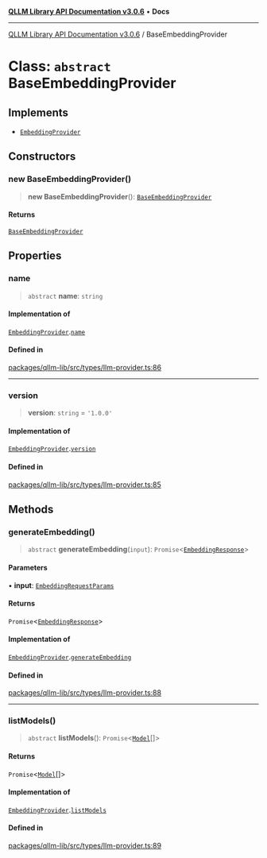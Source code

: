 [**QLLM Library API Documentation v3.0.6**](../README.md) • **Docs**

---

[QLLM Library API Documentation v3.0.6](../globals.md) / BaseEmbeddingProvider

# Class: `abstract` BaseEmbeddingProvider

## Implements

- [`EmbeddingProvider`](../interfaces/EmbeddingProvider.md)

## Constructors

### new BaseEmbeddingProvider()

> **new BaseEmbeddingProvider**(): [`BaseEmbeddingProvider`](BaseEmbeddingProvider.md)

#### Returns

[`BaseEmbeddingProvider`](BaseEmbeddingProvider.md)

## Properties

### name

> `abstract` **name**: `string`

#### Implementation of

[`EmbeddingProvider`](../interfaces/EmbeddingProvider.md).[`name`](../interfaces/EmbeddingProvider.md#name)

#### Defined in

[packages/qllm-lib/src/types/llm-provider.ts:86](https://github.com/quantalogic/qllm/blob/b15a3aa4af263bce36ea091a0f29bf1255b95497/packages/qllm-lib/src/types/llm-provider.ts#L86)

---

### version

> **version**: `string` = `'1.0.0'`

#### Implementation of

[`EmbeddingProvider`](../interfaces/EmbeddingProvider.md).[`version`](../interfaces/EmbeddingProvider.md#version)

#### Defined in

[packages/qllm-lib/src/types/llm-provider.ts:85](https://github.com/quantalogic/qllm/blob/b15a3aa4af263bce36ea091a0f29bf1255b95497/packages/qllm-lib/src/types/llm-provider.ts#L85)

## Methods

### generateEmbedding()

> `abstract` **generateEmbedding**(`input`): `Promise`\<[`EmbeddingResponse`](../type-aliases/EmbeddingResponse.md)\>

#### Parameters

• **input**: [`EmbeddingRequestParams`](../type-aliases/EmbeddingRequestParams.md)

#### Returns

`Promise`\<[`EmbeddingResponse`](../type-aliases/EmbeddingResponse.md)\>

#### Implementation of

[`EmbeddingProvider`](../interfaces/EmbeddingProvider.md).[`generateEmbedding`](../interfaces/EmbeddingProvider.md#generateembedding)

#### Defined in

[packages/qllm-lib/src/types/llm-provider.ts:88](https://github.com/quantalogic/qllm/blob/b15a3aa4af263bce36ea091a0f29bf1255b95497/packages/qllm-lib/src/types/llm-provider.ts#L88)

---

### listModels()

> `abstract` **listModels**(): `Promise`\<[`Model`](../type-aliases/Model.md)[]\>

#### Returns

`Promise`\<[`Model`](../type-aliases/Model.md)[]\>

#### Implementation of

[`EmbeddingProvider`](../interfaces/EmbeddingProvider.md).[`listModels`](../interfaces/EmbeddingProvider.md#listmodels)

#### Defined in

[packages/qllm-lib/src/types/llm-provider.ts:89](https://github.com/quantalogic/qllm/blob/b15a3aa4af263bce36ea091a0f29bf1255b95497/packages/qllm-lib/src/types/llm-provider.ts#L89)
